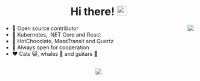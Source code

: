 <div align="center">
   <h1>Hi there! <img src="https://media.giphy.com/media/hvRJCLFzcasrR4ia7z/giphy.gif" width="25px"></h1>
</div>

<img align="right" src="https://github-readme-stats.vercel.app/api?username=lyzxq&count_private=true&show_icons=true&hide_title=true&hide=stars" />

- 🚢 Open source contributor
- 🚀 Kubernetes, .NET Core and React
- 👑 HotChocolate, MassTransit and Quartz
- 🤝 Always open for cooperation
- ❤️ Cats 😸, whales 🐳 and guitars 🎸

<br>

<div align="center">
   <img src="https://github-profile-trophy.vercel.app/?username=lyzxq&theme=flat&no-frame=true&margin-w=30" />
</div>
